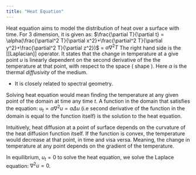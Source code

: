 ```yaml
---
title: "Heat Equation"
---
```

Heat equation aims to model the distribution of heat over a surface with time. For 3 dimension, it is given as:
		   $\frac{\partial T}{\partial t} = \alpha(\frac{\partial^2 T}{\partial x^2}+\frac{\partial^2 T}{\partial y^2}+\frac{\partial^2 T}{\partial z^2})$ = $\alpha \nabla^2T$ 
The right hand side is the [[Laplacian]] operator. It states that the change in temperature at a give point $u$ is linearly dependent on the second derivative of the the temperature at that point, with respect to the space ( shape ). Here $\alpha$ is the thermal *diffusivity* of the medium. 


- It is closely related to spectral geometry.

Solving heat equation would mean finding the temperature at any given point of the domain at time any time *t*.
A function in the domain that satisfies the equation:
$u_t = \alpha \nabla^2 u= \alpha \Delta u$
(i.e second derivative of the function in the domain is equal to the function itself) is the solution to the heat equation.

Intuitively, heat diffusion at a point of surface depends on the curvature of the heat  diffusion function itself. If the function is convex, the temperature would decrease at that point, in time and visa versa. Meaning, the change in temperature at any point depends on the gradient of the temperature.


In equilibrium, $u_t=0$ to solve the heat equation, we solve the Laplace equation: $\nabla ^ 2 u=0$. 
